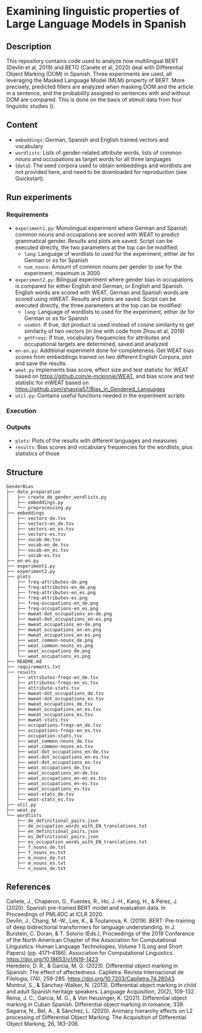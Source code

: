 # Examining linguistic properties of Large Language Models in Spanish

## Description
This repository contains code used to analyze how multilingual BERT (Devlin et al, 2019) and BETO (Canete et al, 2020) deal with Differential Object Marking (DOM) in Spanish. Three experiments are used, all leveraging the Masked Language Model (MLM) property of BERT. More precisely, predicted fillers are analyzed when masking DOM and the article in a sentence, and the probability assigned to sentences with and without DOM are compared. This is done on the basis of stimuli data from four linguistic studies ().

## Content
* `embeddings`: German, Spanish and English trained vectors and vocabulary
* `wordlists`: Lists of gender-related attribute words, lists of common nouns and occupations as target words for all three languages
* (`data`): The seed corpora used to obtain embeddings and wordlists are not provided here, and need to be downloaded for reproduction (see Quickstart).

## Run experiments
### Requirements
* `experiment1.py`: Monolingual experiment where German and Spanish common nouns and occupations are scored with WEAT to predict grammatical gender. Results and plots are saved. Script can be executed directly, the two parameters at the top can be modified:
	* `lang`: Language of wordlists to used for the experiment, either *de* for German or *es* for Spanish
	* `num_nouns`: Amount of common nouns per gender to use for the experiment, maximum is 3000
* `experiment2.py`: Bilingual experiment where gender bias in occupations is compared for either English and German, or English and Spanish.  English words are scored with WEAT, German and Spanish words are scored using mWEAT.  Results and plots are saved. Script can be executed directly, the three parameters at the top can be modified:
	*   `lang`: Language of wordlists to used for the experiment, either *de* for German or *es* for Spanish
	* `useDot`: If true, dot product is used instead of cosine similarity to get similarity of two vectors (in line with code from Zhou et al, 2019)
	* `getFreqs`: If true, vocabulary frequencies for attributes and occupational targets are determined, saved and analyzed
* `en-en.py`:  Additional experiment done for completeness. Get WEAT bias scores from embeddings trained on two different English Corpora, plot and save the results.
* `weat.py` Implements bias score, effect size and test statistic for WEAT based on https://github.com/e-mckinnie/WEAT, and bias score and test statistic for mWEAT based on https://github.com/shaoxia57/Bias_in_Gendered_Languages
* `util.py`: Contains useful functions needed in the experiment scripts
### Execution

### Outputs
* `plots`: Plots of the results with different languages and measures
* `results`: Bias scores and vocabulary frequencies for the wordlists, plus statistics of those

## Structure
```
GenderBias
├── data_preparation
│   ├── create_de_gender_wordlists.py
│   ├── embeddings.py
│   └── preprocessing.py
├── embeddings
│   ├── vectors-de.tsv
│   ├── vectors-en_de.tsv
│   ├── vectors-en_es.tsv
│   ├── vectors-es.tsv
│   ├── vocab-de.tsv
│   ├── vocab-en_de.tsv
│   ├── vocab-en_es.tsv
│   ├── vocab-es.tsv
├── en-en.py
├── experiment1.py
├── experiment2.py
├── plots
│   ├── freq-attributes-de.png
│   ├── freq-attributes-en_de.png
│   ├── freq-attributes-en_es.png
│   ├── freq-attributes-es.png
│   ├── freq-occupations-en_de.png
│   ├── freq-occupations-en_es.png
│   ├── mweat-dot_occupations_en-de.png
│   ├── mweat-dot_occupations_en-es.png
│   ├── mweat_occupations_en-de.png
│   ├── mweat_occupations_en-en.png
│   ├── mweat_occupations_en-es.png
│   ├── weat_common-nouns_de.png
│   ├── weat_common-nouns_es.png
│   ├── weat_occupations_de.png
│   └── weat_occupations_es.png
├── README.md
├── requirements.txt
├── results
│   ├── attributes-freqs-en_de.tsv
│   ├── attributes-freqs-en_es.tsv
│   ├── attribute-stats.tsv
│   ├── mweat-dot_occupations_de.tsv
│   ├── mweat-dot_occupations_es.tsv
│   ├── mweat_occupations_de.tsv
│   ├── mweat_occupations_en_es.tsv
│   ├── mweat_occupations_es.tsv
│   ├── mweat-stats.tsv
│   ├── occupations-freqs-en_de.tsv
│   ├── occupations-freqs-en_es.tsv
│   ├── occupation-stats.tsv
│   ├── weat_common-nouns_de.tsv
│   ├── weat_common-nouns_es.tsv
│   ├── weat-dot_occupations_en-de.tsv
│   ├── weat-dot_occupations_en-es.tsv
│   ├── weat-dot_occupations_en.tsv
│   ├── weat_occupations_de.tsv
│   ├── weat_occupations_en-de.tsv
│   ├── weat_occupations_en-en_es.tsv
│   ├── weat_occupations_en-es.tsv
│   ├── weat_occupations_es.tsv
│   ├── weat-stats_de.tsv
│   └── weat-stats_es.tsv
├── util.py
├── weat.py
└── wordlists
    ├── de_definitional_pairs.json
    ├── de_occupation_words_with_EN_translations.txt
    ├── en_definitional_pairs.json
    ├── es_definitional_pairs.json
    ├── es_occupation_words_with_EN_translations.txt
    ├── f_nouns_de.txt
    ├── f_nouns_es.txt
    ├── m_nouns_de.txt
    ├── m_nouns_es.txt
    └── n_nouns_de.txt

```


## References
Cañete, J., Chaperon, G., Fuentes, R., Ho, J.-H., Kang, H., & Pérez, J. (2020). Spanish pre-trained BERT model and evaluation data. In Proceedings of PML4DC at ICLR 2020.<br>
Devlin, J., Chang, M.-W., Lee, K., & Toutanova, K. (2019). BERT: Pre-training of deep bidirectional transformers for language understanding. In J. Burstein, C. Doran, & T. Solorio (Eds.), Proceedings of the 2019 Conference of the North American Chapter of the Association for Computational Linguistics: Human Language Technologies, Volume 1 (Long and Short Papers) (pp. 4171–4186). Association for Computational Linguistics. [https://doi.org/10.18653/v1/N19-1423    ](https://doi.org/10.18653/v1/N19-1423     )      <br>
Heredero, D. R., & García, M. G. (2023). Differential object marking in Spanish: The effect of affectedness. Caplletra. Revista Internacional de Filologia, (74), 259-285. [https://doi.org/10.7203/Caplletra.74.26043    ](https://doi.org/10.7203/Caplletra.74.26043    )           <br>
Montrul, S., & Sánchez-Walker, N. (2013). Differential object marking in child and adult Spanish heritage speakers. Language Acquisition, 20(2), 109-132.<br>
Reina, J. C., García, M. G., & Von Heusinger, K. (2021). Differential object marking in Cuban Spanish. Differential object marking in romance, 339.<br>
Sagarra, N., Bel, A., & Sánchez, L. (2020). Animacy hierarchy effects on L2 processing of Differential Object Marking. The Acquisition of Differential Object Marking, 26, 183-206.
